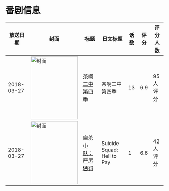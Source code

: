# 番剧信息

|放送日期|封面|标题|日文标题|话数|评分|评分人数|
|---|---|---|---|---|---|---|
|2018-03-27|<img src="https://lain.bgm.tv/pic/cover/c/5c/bf/241442_vp5Yq.jpg" alt="封面" style="width:150px;height:200px;object-fit:cover;">|[茶啊二中第四季](https://bangumi.tv/subject/241442)|茶啊二中第四季|13|6.9|95人评分|
|2018-03-27|<img src="https://lain.bgm.tv/pic/cover/c/27/9b/235157_pMC8a.jpg" alt="封面" style="width:150px;height:200px;object-fit:cover;">|[自杀小队：严厉惩罚](https://bangumi.tv/subject/235157)|Suicide Squad: Hell to Pay|1|6.6|42人评分|
